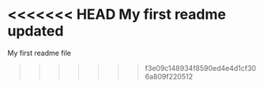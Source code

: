 <<<<<<< HEAD
My first readme updated
=======
My first readme file
>>>>>>> f3e09c148934f8590ed4e4d1cf306a809f220512
